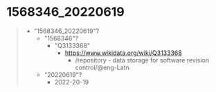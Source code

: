 # 1568346_20220619

> - "1568346_20220619"?
>   - "1568346"?
>     - "Q3133368"
>       - https://www.wikidata.org/wiki/Q3133368
>         - /repository - data storage for software revision control/@eng-Latn
>   - "20220619"?
>     - 2022-20-19

<!--
Ignore this, just for Rocha tests dealing with file permissions

cd /workspace/git/mdciii/1568346_20220619
sudo chown 1000:1603 -R officina/
sudo chmod 1775 -R officina/
sudo find officina/ -type f -exec chmod 644 -- {} +

sudo su mdciii
source ~/.profile

# Protege
#    /opt/Protege-5.5.0/run.sh
-->

